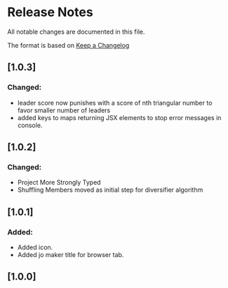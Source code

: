 # Release Notes

All notable changes are documented in this file.

The format is based on [Keep a Changelog](http://keepachangelog.com/en/1.0.0/)

## [1.0.3]

### Changed:

- leader score now punishes with a score of nth triangular number to favor smaller number of leaders
- added keys to maps returning JSX elements to stop error messages in console.

## [1.0.2]

### Changed:

- Project More Strongly Typed
- Shuffling Members moved as initial step for diversifier algorithm
## [1.0.1]

### Added:

- Added icon.
- Added jo maker title for browser tab.

## [1.0.0]
